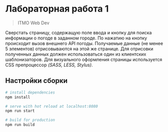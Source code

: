# Лабораторная работа 1

> ITMO Web Dev

Сверстать страницу, содержащую поле ввода и кнопку для поиска информации о погоде в заданном городе. По нажатию на кнопку происходит вызов внешнего API погоды. Получаемые данные (не менее 5 элементов) отрисовываются на этой же странице. 
Для отрисовки полученных данных должен использоваться один из клиентских шаблонизаторов. Для визуального оформления страницы используется CSS препроцессор *(SASS, LESS, Stylus)*.

## Настройки сборки
``` bash
# install dependencies
npm install

# serve with hot reload at localhost:8080
npm run start

# build for production
npm run build
```
